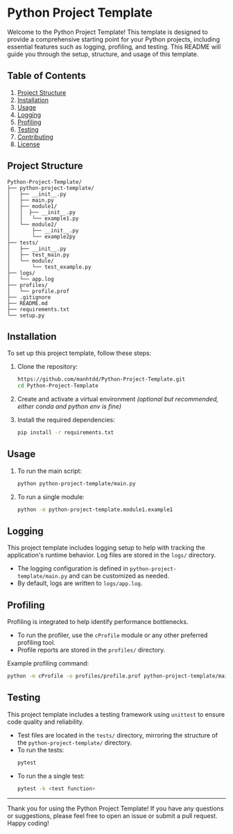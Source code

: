 # Python Project Template

Welcome to the Python Project Template! This template is designed to provide a comprehensive starting point for your Python projects, including essential features such as logging, profiling, and testing. This README will guide you through the setup, structure, and usage of this template.

## Table of Contents
1. [Project Structure](#project-structure)
2. [Installation](#installation)
3. [Usage](#usage)
4. [Logging](#logging)
5. [Profiling](#profiling)
6. [Testing](#testing)
7. [Contributing](#contributing)
8. [License](#license)

## Project Structure

```
Python-Project-Template/
├── python-project-template/
│   ├── __init__.py
│   ├── main.py
│   ├── module1/
│   │  ├── __init__.py
│   │   └── example1.py
│   └── module2/
│       ├── __init__.py
│       └── example2py
├── tests/
│   ├── __init__.py
│   ├── test_main.py
│   └── module/
│       └── test_example.py
├── logs/
│   └── app.log
├── profiles/
│   └── profile.prof
├── .gitignore
├── README.md
├── requirements.txt
└── setup.py
```

## Installation

To set up this project template, follow these steps:

1. Clone the repository:
    ```bash
    https://github.com/manhtdd/Python-Project-Template.git
    cd Python-Project-Template
    ```

2. Create and activate a virtual environment *(optional but recommended, either conda and python env is fine)*

3. Install the required dependencies:
    ```bash
    pip install -r requirements.txt
    ```

## Usage

1. To run the main script:
    ```bash
    python python-project-template/main.py
    ```

2. To run a single module:
    ```bash
    python -m python-project-template.module1.example1
    ```
## Logging

This project template includes logging setup to help with tracking the application's runtime behavior. Log files are stored in the `logs/` directory.

- The logging configuration is defined in `python-project-template/main.py` and can be customized as needed.
- By default, logs are written to `logs/app.log`.

## Profiling

Profiling is integrated to help identify performance bottlenecks.

- To run the profiler, use the `cProfile` module or any other preferred profiling tool.
- Profile reports are stored in the `profiles/` directory.

Example profiling command:
```bash
python -m cProfile -o profiles/profile.prof python-project-template/main.py
```

## Testing

This project template includes a testing framework using `unittest` to ensure code quality and reliability.

- Test files are located in the `tests/` directory, mirroring the structure of the `python-project-template/` directory.
- To run the tests:
    ```bash
    pytest
    ```
- To run the a single test:
    ```bash
    pytest -k <test function>
    ```

---

Thank you for using the Python Project Template! If you have any questions or suggestions, please feel free to open an issue or submit a pull request. Happy coding!